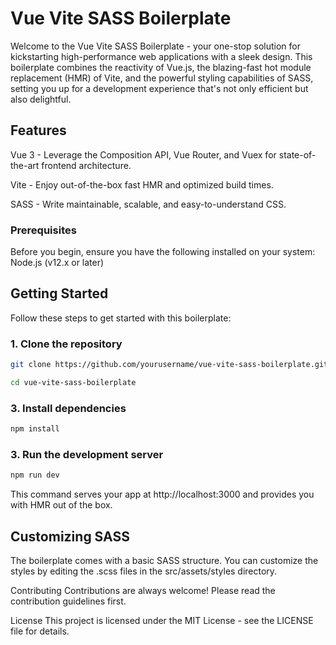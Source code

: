 # Vue Vite SASS Boilerplate

Welcome to the Vue Vite SASS Boilerplate - your one-stop solution for kickstarting high-performance web applications with a sleek design. This boilerplate combines the reactivity of Vue.js, the blazing-fast hot module replacement (HMR) of Vite, and the powerful styling capabilities of SASS, setting you up for a development experience that's not only efficient but also delightful.

## Features

Vue 3 - Leverage the Composition API, Vue Router, and Vuex for state-of-the-art frontend architecture.

Vite - Enjoy out-of-the-box fast HMR and optimized build times.

SASS - Write maintainable, scalable, and easy-to-understand CSS.

### Prerequisites

Before you begin, ensure you have the following installed on your system:
Node.js (v12.x or later)

## Getting Started
Follow these steps to get started with this boilerplate:

### 1. Clone the repository

```sh  
git clone https://github.com/yourusername/vue-vite-sass-boilerplate.git
```
```sh 
cd vue-vite-sass-boilerplate
```

### 3. Install dependencies

```sh  
npm install
 ```

### 3. Run the development server

```sh
npm run dev
```
This command serves your app at http://localhost:3000 and provides you with HMR out of the box.

## Customizing SASS
The boilerplate comes with a basic SASS structure. You can customize the styles by editing the .scss files in the src/assets/styles directory.

Contributing
Contributions are always welcome! Please read the contribution guidelines first.

License
This project is licensed under the MIT License - see the LICENSE file for details.
